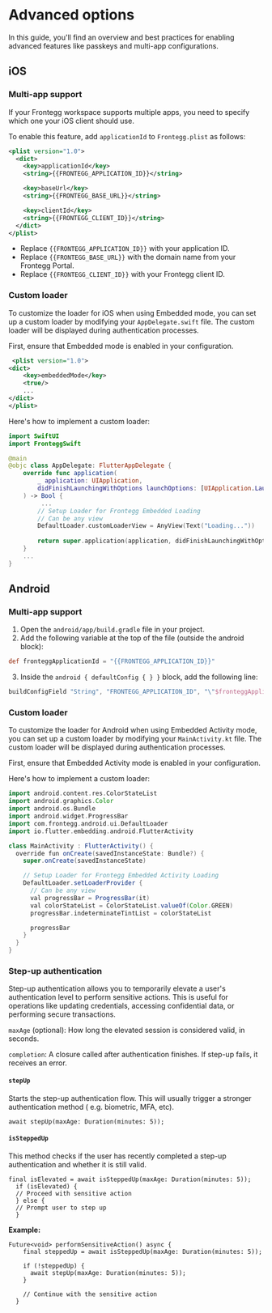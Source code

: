 # Advanced options

In this guide, you'll find an overview and best practices for enabling advanced features like passkeys and multi-app configurations.

## iOS

### Multi-app support

If your Frontegg workspace supports multiple apps, you need to specify which one your iOS client should use.

To enable this feature, add `applicationId` to `Frontegg.plist` as follows:

```xml
<plist version="1.0">
  <dict>
    <key>applicationId</key>
    <string>{{FRONTEGG_APPLICATION_ID}}</string>

    <key>baseUrl</key>
    <string>{{FRONTEGG_BASE_URL}}</string>

    <key>clientId</key>
    <string>{{FRONTEGG_CLIENT_ID}}</string>
  </dict>
</plist>
```

- Replace `{{FRONTEGG_APPLICATION_ID}}` with your application ID.
- Replace `{{FRONTEGG_BASE_URL}}` with the domain name from your Frontegg Portal.
- Replace `{{FRONTEGG_CLIENT_ID}}` with your Frontegg client ID.


### Custom loader

To customize the loader for iOS when using Embedded mode, you can set up a custom loader by modifying your `AppDelegate.swift` file. The custom loader will be displayed during authentication processes.

First, ensure that Embedded mode is enabled in your configuration.

```xml
 <plist version="1.0">
<dict>
	<key>embeddedMode</key>
	<true/>
	...
</dict>
</plist>
```

Here's how to implement a custom loader:

```swift
import SwiftUI
import FronteggSwift

@main
@objc class AppDelegate: FlutterAppDelegate {
    override func application(
        _ application: UIApplication,
        didFinishLaunchingWithOptions launchOptions: [UIApplication.LaunchOptionsKey: Any]?
    ) -> Bool {
         ...
        // Setup Loader for Frontegg Embedded Loading
        // Can be any view
        DefaultLoader.customLoaderView = AnyView(Text("Loading..."))
        
        return super.application(application, didFinishLaunchingWithOptions: launchOptions)
    }
    ...
}
```

## Android

### Multi-app support

1. Open the `android/app/build.gradle` file in your project.
2. Add the following variable at the top of the file (outside the android block):

```groovy
def fronteggApplicationId = "{{FRONTEGG_APPLICATION_ID}}"
```

3. Inside the `android { defaultConfig { } }` block, add the following line:

```groovy
buildConfigField "String", "FRONTEGG_APPLICATION_ID", "\"$fronteggApplicationId\""
```

### Custom loader

To customize the loader for Android when using Embedded Activity mode, you can set up a custom loader by modifying your `MainActivity.kt` file. The custom loader will be displayed during authentication processes.

First, ensure that Embedded Activity mode is enabled in your configuration.

Here's how to implement a custom loader:

```groovy
import android.content.res.ColorStateList
import android.graphics.Color
import android.os.Bundle
import android.widget.ProgressBar
import com.frontegg.android.ui.DefaultLoader
import io.flutter.embedding.android.FlutterActivity

class MainActivity : FlutterActivity() {
  override fun onCreate(savedInstanceState: Bundle?) {
    super.onCreate(savedInstanceState)

    // Setup Loader for Frontegg Embedded Activity Loading
    DefaultLoader.setLoaderProvider {
      // Can be any view
      val progressBar = ProgressBar(it)
      val colorStateList = ColorStateList.valueOf(Color.GREEN)
      progressBar.indeterminateTintList = colorStateList

      progressBar
    }
  }
}
```

### Step-up authentication

Step-up authentication allows you to temporarily elevate a user's authentication level to perform sensitive actions. This is useful for operations like updating credentials, accessing confidential data, or performing secure transactions.


`maxAge` (optional): How long the elevated session is considered valid, in seconds.

`completion`: A closure called after authentication finishes. If step-up fails, it receives an error.

#### `stepUp`

Starts the step-up authentication flow. This will usually trigger a stronger authentication method ( e.g. biometric, MFA, etc).

```
await stepUp(maxAge: Duration(minutes: 5));
```

#### `isSteppedUp`

This method checks if the user has recently completed a step-up authentication and whether it is still valid.

```
final isElevated = await isSteppedUp(maxAge: Duration(minutes: 5));
  if (isElevated) {
  // Proceed with sensitive action
  } else {
  // Prompt user to step up
  }
```

**Example:**

```
Future<void> performSensitiveAction() async {
    final steppedUp = await isSteppedUp(maxAge: Duration(minutes: 5));
    
    if (!steppedUp) {
      await stepUp(maxAge: Duration(minutes: 5));
    }
    
    // Continue with the sensitive action
  }
```
